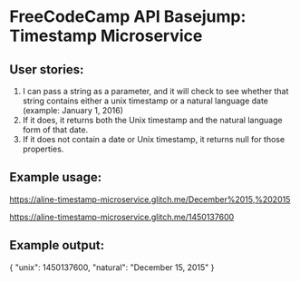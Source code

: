 FreeCodeCamp API Basejump: Timestamp Microservice
=================================================


User stories:
-------------
1. I can pass a string as a parameter, and it will check to see whether that string contains either a unix timestamp or a natural language date (example: January 1, 2016)
2. If it does, it returns both the Unix timestamp and the natural language form of that date.
3. If it does not contain a date or Unix timestamp, it returns null for those properties.

Example usage:
--------------

https://aline-timestamp-microservice.glitch.me/December%2015,%202015

https://aline-timestamp-microservice.glitch.me/1450137600

Example output:
---------------
{ "unix": 1450137600, "natural": "December 15, 2015" }
